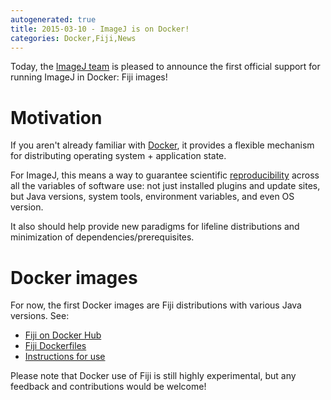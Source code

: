 ```yaml
---
autogenerated: true
title: 2015-03-10 - ImageJ is on Docker!
categories: Docker,Fiji,News
---
```


Today, the [ImageJ team](/about/contributors) is pleased to announce the first official support for running ImageJ in Docker: Fiji images!

Motivation
==========

If you aren't already familiar with [Docker](https://www.docker.com/), it provides a flexible mechanism for distributing operating system + application state.

For ImageJ, this means a way to guarantee scientific [reproducibility](/develop/architecture#reproducible-builds) across all the variables of software use: not just installed plugins and update sites, but Java versions, system tools, environment variables, and even OS version.

It also should help provide new paradigms for lifeline distributions and minimization of dependencies/prerequisites.

Docker images
=============

For now, the first Docker images are Fiji distributions with various Java versions. See:

-   [Fiji on Docker Hub](https://registry.hub.docker.com/u/fiji/fiji/)
-   [Fiji Dockerfiles](https://github.com/fiji/dockerfiles)
-   [Instructions for use](/plugins/docker)

Please note that Docker use of Fiji is still highly experimental, but any feedback and contributions would be welcome!

  
